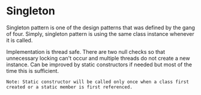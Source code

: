 ﻿# Singleton

Singleton pattern is one of the design patterns that was defined by the gang of four.
Simply, singleton pattern is using the same class instance whenever it is called.

Implementation is thread safe. There are two null checks so that unnecessary locking can't occur and multiple threads do not create a new instance.
Can be improved by static constructors if needed but most of the time this is sufficient.

```
Note: Static constructor will be called only once when a class first created or a static member is first referenced.
```
